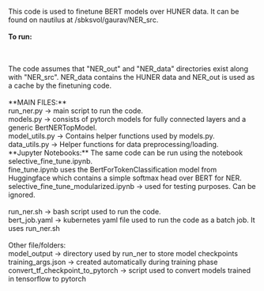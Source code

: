 This code is used to finetune BERT models over HUNER data. It can be found on nautilus at /sbksvol/gaurav/NER_src.
<br>
<br>
**To run:**
<br>


<br>
<br>
The code assumes that "NER_out" and "NER_data" directories exist along with "NER_src". NER_data contains the HUNER data and NER_out is used as a cache by the finetuning code.
<br>
<br>
**MAIN FILES:** <br>
run_ner.py -> main script to run the code.
<br>
models.py -> consists of pytorch models for fully connected layers and a generic BertNERTopModel.
<br>
model_utils.py -> Contains helper functions used by models.py.
<br>
data_utils.py -> Helper functions for data preprocessing/loading.

<br>
**Jupyter Notebooks:**
The same code can be run using the notebook selective_fine_tune.ipynb.
<br>
fine_tune.ipynb uses the BertForTokenClassification model from Huggingface which contains a simple softmax head over BERT for NER.
<br>
selective_fine_tune_modularized.ipynb -> used for testing purposes. Can be ignored.

<br>
<br>
run_ner.sh -> bash script used to run the code.
<br>
bert_job.yaml -> kubernetes yaml file used to run the code as a batch job. It uses run_ner.sh

<br>
<br>
Other file/folders:
<br>
model_output -> directory used by run_ner to store model checkpoints
<br>
training_args.json -> created automatically during training phase
<br>
convert_tf_checkpoint_to_pytorch -> script used to convert models trained in tensorflow to pytorch